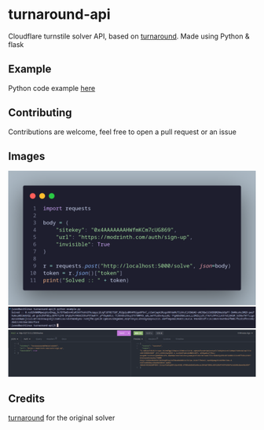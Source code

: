 # turnaround-api  
Cloudflare turnstile solver API, based on [turnaround](https://github.com/Body-Alhoha/turnaround). Made using Python & flask

## Example  
Python code example [here](https://github.com/Euro-pol/turnaround-api/blob/main/example.py)

## Contributing  
Contributions are welcome, feel free to open a pull request or an issue

## Images  
![image1](./images/image1.png)
![image2](./images/image2.png)
![image3](./images/image3.png) 

## Credits  
[turnaround](https://github.com/Body-Alhoha/turnaround/) for the original solver